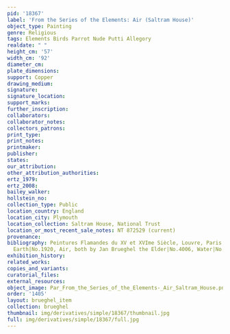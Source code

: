 ```yaml
---
pid: '18367'
label: 'From the Series of the Elements: Air (Saltram House)'
object_type: Painting
genre: Religious
tags: Elements Birds Parrot Nude Putti Allegory
realdate: " "
height_cm: '57'
width_cm: '92'
diameter_cm: 
plate_dimensions: 
support: Copper
drawing_medium: 
signature: 
signature_location: 
support_marks: 
further_inscription: 
collaborators: 
collaborator_notes: 
collectors_patrons: 
print_type: 
print_notes: 
printmaker: 
publisher: 
states: 
our_attribution: 
other_attribution_authorities: 
ertz_1979: 
ertz_2008: 
bailey_walker: 
hollstein_no: 
collection_type: Public
location_country: England
location_city: Plymouth
location_collection: Saltram House, National Trust
location_or_most_recent_sale_notes: NT 872529 (current)
provenance: 
bibliography: Peintures Flamandes du XV et XVIme Siècle, Louvre, Paris 1953, No.1919,
  Earth|No.1920, Air, both by Jan Brueghel the Elder|No.4006, Water|No.4007, Fire
exhibition_history: 
related_works: 
copies_and_variants: 
curatorial_files: 
external_resources: 
object_image: Par_From_the_Series_of_the_Elements-_Air_Saltram_House.png
order: '1405'
layout: brueghel_item
collection: brueghel
thumbnail: img/derivatives/simple/18367/thumbnail.jpg
full: img/derivatives/simple/18367/full.jpg
---
```

